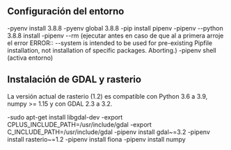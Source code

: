 ## Configuración del entorno
-pyenv install 3.8.8
-pyenv global 3.8.8
-pip install pipenv
-pipenv --python 3.8.8 install
-pipenv --rm (ejecutar antes en caso de que al a primera arroje el error ERROR:: --system is intended to be used for pre-existing Pipfile installation, not installation of specific packages. Aborting.)
-pipenv shell (activa entorno)

## Instalación de GDAL y rasterio
La versión actual de rasterio (1.2) es compatible con Python 3.6 a 3.9, numpy >= 1.15 y con GDAL 2.3 a 3.2.

-sudo apt-get install libgdal-dev
-export CPLUS_INCLUDE_PATH=/usr/include/gdal
-export C_INCLUDE_PATH=/usr/include/gdal
-pipenv install gdal~=3.2
-pipenv install rasterio~=1.2
-pipenv install fiona
-pipenv install numpy